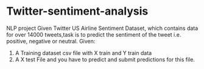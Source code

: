# Twitter-sentiment-analysis
NLP project
Given Twitter US Airline Sentiment Dataset, which contains data for over 14000 tweets,task is to predict the sentiment of the tweet i.e. positive, negative or neutral.
Given:
1. A Training dataset csv file with X train and Y train data
2. A X test File and you have to predict and submit predictions for this file.
